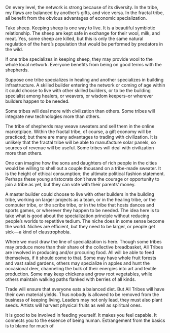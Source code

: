 On every level, the network is strong because of its diversity. In the tribe, my flaws are balanced by another’s gifts, and vice versa. In the fractal tribe, all benefit from the obvious advantages of economic specialization.

Take sheep. Keeping sheep is one way to live. It is a beautiful symbiotic relationship. The sheep are kept safe in exchange for their wool, milk, and meat. Yes, some sheep are killed, but this is only the same natural regulation of the herd’s population that would be performed by predators in the wild. 

If one tribe specializes in keeping sheep, they may provide wool to the whole local network. Everyone benefits from being on good terms with the shepherds. 

Suppose one tribe specializes in healing and another specializes in building infrastructure. A skilled builder entering the network or coming of age within it could choose to live with other skilled builders, or to be the building specialist among healers, or weavers, or wisdom keepers–or wherever builders happen to be needed.

Some tribes will deal more with civilization than others. Some tribes will integrate new technologies more than others. 

The tribe of shepherds may weave sweaters and sell them in the online marketplace. Within the fractal tribe, of course, a gift economy will be practiced; but there are many advantages to trading with civilization. It is unlikely that the fractal tribe will be able to manufacture solar panels, so sources of revenue will be useful. Some tribes will deal with civilization more than others.

One can imagine how the sons and daughters of rich people in the cities would be willing to shell out a couple thousand on a tribe-made sweater. It is the height of ethical consumption; the ultimate political fashion statement. Perhaps these young aristocrats don’t have the courage or opportunity to join a tribe as yet, but they can vote with their parents’ money. 

A master builder could choose to live with other builders in the building tribe, working on larger projects as a team, or in the healing tribe, or the computer tribe, or the scribe tribe, or in the tribe that hosts dances and sports games, or wherever they happen to be needed. The idea here is to take what is good about the specialization principle without reducing people’s worlds to repetitive tedium. The niche does in some sense become the world. Niches are efficient, but they need to be larger, or people get sick — a kind of claustrophobia.

Where we must draw the line of specialization is here. Though some tribes may produce more than their share of the collective breadbasket, All Tribes are involved in producing and/or procuring food. All will be able to feed themselves, if it should come to that. Some may have whole fruit forests and vast salad gardens, others may specialize in apples and hunt the occasional deer, channeling the bulk of their energies into art and textile production. Some may keep chickens and grow root vegetables, while others maintain walking paths flanked with berries of all kinds.

Trade will ensure that everyone eats a balanced diet. But All Tribes will have their own material yields. Thus nobody is allowed to be removed from the business of keeping living. Leaders may not only lead, they must also plant seeds. Artists will harvest physical fruits as well as spiritual ones.

It is good to be involved in feeding yourself. It makes you feel capable. It connects you to the essence of being human. Estrangement from the basics is to blame for much of